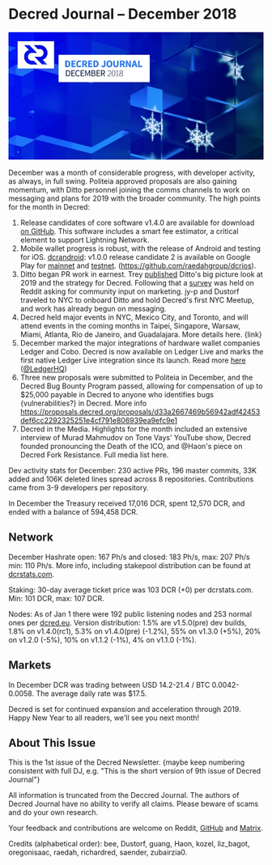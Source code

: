 # Decred Journal – December 2018

![Decred Journal - December 2018](../img/journal-201812-384.jpg "Decred Journal - December 2018")

December was a month of considerable progress, with developer activity, as always, in full swing. Politeia approved proposals are also gaining momentum, with Ditto personnel joining the comms channels to work on messaging and plans for 2019 with the broader community. The high points for the month in Decred:

1. Release candidates of core software v1.4.0 are available for download [on GitHub](https://github.com/decred/decred-binaries/releases/tag/v1.4.0-rc2). This software includes a smart fee estimator, a critical element to support Lightning Network.
1. Mobile wallet progress is robust, with the release of Android and testing for iOS. [dcrandroid](https://github.com/decred/dcrandroid): v1.0.0 release candidate 2 is available on Google Play for [mainnet](https://play.google.com/store/apps/details?id=com.decred.dcrandroid.mainnet) and [testnet](https://play.google.com/store/apps/details?id=com.decred.dcrandroid.testnet). (https://github.com/raedahgroup/dcrios).
1. Ditto began PR work in earnest. Trey [published](https://medium.com/decred/decred-and-ditto-in-2019-c9063a6bca06) Ditto's big picture look at 2019 and the strategy for Decred. Following that a [survey](https://www.reddit.com/r/decred/comments/a7cul1/decred_and_ditto_in_2019_share_your_ideas/) was held on Reddit asking for community input on marketing. jy-p and Dustorf traveled to NYC to onboard Ditto and hold Decred's first NYC Meetup, and work has already begun on messaging.
1. Decred held major events in NYC, Mexico City, and Toronto, and will attend events in the coming months in Taipei, Singapore, Warsaw, Miami, Atlanta, Rio de Janeiro, and Guadalajara. More details here. {link}
1. December marked the major integrations of hardware wallet companies Ledger and Cobo. Decred is now available on Ledger Live and marks the first native Ledger Live integration since its launch. Read more [here](https://www.ledger.fr/2018/12/11/ledger-nano-s-ledger-blue-and-ledger-live-now-support-decred-transactions/) ([@LedgerHQ](https://twitter.com/LedgerHQ/status/1072446149863329792))
1. Three new proposals were submitted to Politeia in December, and the Decred Bug Bounty Program passed, allowing for compensation of up to $25,000 payable in Decred to anyone who identifies bugs {vulnerabilities?} in Decred. More info https://proposals.decred.org/proposals/d33a2667469b56942adf42453def6cc2292325251e4cf791e806939ea9efc9e1
1. Decred in the Media. Highlights for the month included an extensive interview of Murad Mahmudov on Tone Vays' YouTube show, Decred founded pronouncing the Death of the ICO, and @Haon's piece on Decred Fork Resistance. Full media list here.

Dev activity stats for December: 230 active PRs, 196 master commits, 33K added and 106K deleted lines spread across 8 repositories. Contributions came from 3-9 developers per repository.

In December the Treasury received 17,016 DCR, spent 12,570 DCR, and ended with a balance of 594,458 DCR.

## Network

December Hashrate open: 167 Ph/s and closed: 183 Ph/s, max: 207 Ph/s min: 110 Ph/s. More info, including stakepool distribution can be found at [dcrstats.com](https://dcrstats.com/pow).

Staking: 30-day average ticket price was 103 DCR (+0) per dcrstats.com. Min: 101 DCR, max: 107 DCR.

Nodes: As of Jan 1 there were 192 public listening nodes and 253 normal ones per [dcred.eu](https://dcred.eu/nodeStats). Version distribution: 1.5% are v1.5.0(pre) dev builds, 1.8% on v1.4.0(rc1), 5.3% on v1.4.0(pre) (-1.2%), 55% on v1.3.0 (+5%), 20% on v1.2.0 (-5%), 10% on v1.1.2 (-1%), 4% on v1.1.0 (-1%).

## Markets

In December DCR was trading between USD 14.2-21.4 / BTC 0.0042-0.0058. The average daily rate was $17.5.

Decred is set for continued expansion and acceleration through 2019. Happy New Year to all readers, we'll see you next month!

## About This Issue

This is the 1st issue of the Decred Newsletter. {maybe keep numbering consistent with full DJ, e.g. "This is the short version of 9th issue of Decred Journal"}

All information is truncated from the Deccred Journal. The authors of Decred Journal have no ability to verify all claims. Please beware of scams and do your own research.

Your feedback and contributions are welcome on Reddit, [GitHub](https://github.com/xaur/decred-news/issues) and [Matrix](https://matrix.to/#/!lbzTjhzNbIaDbuAxkS:decred.org).

Credits (alphabetical order): bee, Dustorf, guang, Haon, kozel, liz_bagot, oregonisaac, raedah, richardred, saender, zubairzia0.
